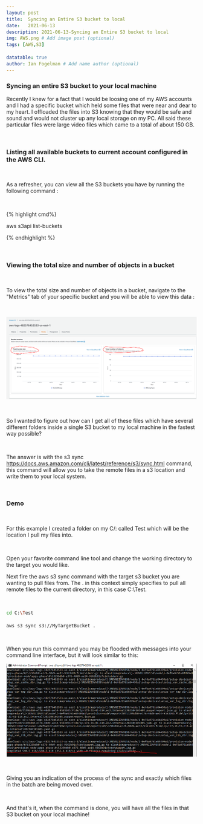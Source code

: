 ```yaml
---
layout: post
title:  Syncing an Entire S3 bucket to local
date:   2021-06-13
description: 2021-06-13-Syncing an Entire S3 bucket to local
img: AWS.png # Add image post (optional)
tags: [AWS,S3]

datatable: true
author: Ian Fogelman # Add name author (optional)
---
```


<meta property="og:title" content="Syncing an Entire S3 bucket to local">
<meta property="og:description" content="A blog by Ian Fogelman.">
<meta property="og:image" content="https://repository-images.githubusercontent.com/190807493/a3610e80-bed1-11e9-87ac-2a4f0aa3b2ee">
<meta property="og:url" content="https://repository-images.githubusercontent.com/190807493/a3610e80-bed1-11e9-87ac-2a4f0aa3b2ee">

<h3>Syncing an entire S3 bucket to your local machine</h3>

Recently I knew for a fact that I would be loosing one of my AWS accounts and I had a specific bucket which held some files that were near and dear to my heart. I offloaded the files into S3 knowing that they would be safe and sound and would not cluster up any local storage on my PC. All said these particular files were large video files which came to a total of about 150 GB. 





<br>



<h3>Listing all available buckets to current account configured in the AWS CLI.</h3>

<br>

As a refresher, you can view all the S3 buckets you have by running the following command :



<br>

{% highlight cmd%}

aws s3api list-buckets

{% endhighlight %}

<br>



<h3>Viewing the total size and number of objects in a bucket</h3>

<br>



To view the total size and number of objects in a bucket, navigate to the "Metrics" tab of your specific bucket and you will be able to view this data :

<br>



![Model Results](\assets\img\S3_Metrics.PNG)





<br>

So I wanted to figure out how can I get all of these files which have several different folders inside a single S3 bucket to my local machine in the fastest way possible? 

<br> 

The answer is with the s3 sync https://docs.aws.amazon.com/cli/latest/reference/s3/sync.html command, this command will allow you to take the remote files in a s3 location and write them to your local system.

<br>



<h3>Demo</h3>

<br>



For this example I created a folder on my C/: called Test which will be the location I pull my files into.

<br>

Open your favorite command line tool and change the working directory to the target you would like.

Next fire the aws s3 sync command with the target s3 bucket you are wanting to pull files from. The . in this context simply specifies to pull all remote files to the current directory, in this case C:\Test.



<br>

```bash
cd C:\Test

aws s3 sync s3://MyTargetBucket .
```



<br>

When you run this command you may be flooded with messages into your command line interface, but it will look similar to this:



![Model Results](\assets\img\AWS_S3_Sync_EX.PNG)

<br>

Giving you an indication of the process of the sync and exactly which files in the batch are being moved over.



<br>



And that's it, when the command is done, you will have all the files in that S3 bucket on your local machine!




